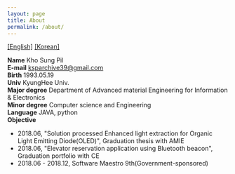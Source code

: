 ```yaml
---
layout: page
title: About
permalink: /about/
---
```


<a href = "/about">[English]</a>
<a href = "/about_kr">[Korean]</a>

<b>Name</b> Kho Sung Pil<br>
<b>E-mail</b> ksparchive39@gmail.com<br>
<b>Birth</b> 1993.05.19<br>
<b>Univ</b> KyungHee Univ.<br>
<b>Major degree</b> Department of Advanced material Engineering for Information & Electronics<br>
<b>Minor degree</b> Computer science and Engineering<br>
<b>Language</b> JAVA, python<br>
<b>Objective</b><br>
* 2018.06, "Solution processed Enhanced light extraction for Organic Light Emitting Diode(OLED)", Graduation thesis with AMIE
* 2018.06, "Elevator reservation application using Bluetooth beacon",  Graduation portfolio with CE
* 2018.06 - 2018.12, Software Maestro 9th(Government-sponsored)
